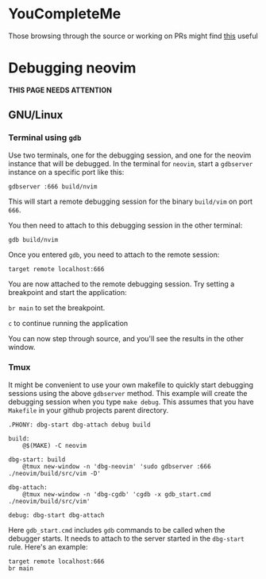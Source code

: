 # YouCompleteMe
Those browsing through the source or working on PRs might find [this](https://gist.github.com/tarruda/8736305) useful 

# Debugging neovim
**THIS PAGE NEEDS ATTENTION**

## GNU/Linux
### Terminal using `gdb`
Use two terminals, one for the debugging session, and one for the neovim instance that will be debugged.
In the terminal for `neovim`, start a `gdbserver` instance on a specific port like this:

`gdbserver :666 build/nvim`

This will start a remote debugging session for the binary `build/vim` on port `666`.

You then need to attach to this debugging session in the other terminal:

`gdb build/nvim`

Once you entered `gdb`, you need to attach to the remote session:

`target remote localhost:666`

You are now attached to the remote debugging session. 
Try setting a breakpoint and start the application:

`br main` to set the breakpoint.

`c` to continue running the application

You can now step through source, and you'll see the results in the other window.

### Tmux
It might be convenient to use your own makefile to quickly start debugging sessions using the above `gdbserver` method. This example will create the debugging session when you type `make debug`.
This assumes that you have `Makefile` in your github projects parent directory.

```
.PHONY: dbg-start dbg-attach debug build

build:
	@$(MAKE) -C neovim

dbg-start: build
	@tmux new-window -n 'dbg-neovim' 'sudo gdbserver :666 ./neovim/build/src/vim -D'

dbg-attach:
	@tmux new-window -n 'dbg-cgdb' 'cgdb -x gdb_start.cmd ./neovim/build/src/vim'

debug: dbg-start dbg-attach
```

Here `gdb_start.cmd` includes `gdb` commands to be called when the debugger starts. It needs to attach to the server started in the `dbg-start` rule. Here's an example:
```
target remote localhost:666
br main
```
